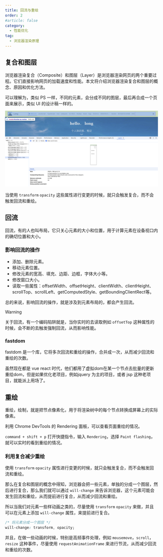 ```yaml
---
title: 回流与重绘
order: 2
#article: false
category:
  - 性能优化
tag:
  - 浏览器渲染原理
---
```

## 复合和图层

浏览器渲染复合（Composite）和图层（Layer）是浏览器渲染网页的两个重要过程。它们直接影响网页的加载速度和性能。本文将介绍浏览器渲染复合和图层的概念、原因和优化方法。

可以理解为，类似 PS 一样，不同的元素，会分成不同的图层，最后再合成一个页面来展示，类似 UI 的设计稿一样的。

![](images/compositor.png)

当使用 `transform` `opacity` 这些属性进行变更的时候，就只会触发复合，而不会触发回流和重绘。


## 回流

回流，有的人也叫布局，它只关心元素的大小和位置，用于计算元素在设备视口内的确切位置和大小。

### 影响回流的操作

* 添加、删除元素。
* 移动元素位置。
* 修改元素的宽高、填充、边距、边框，字体大小等。
* 修改窗口大小。
* 读取一些属性：offsetWidth、offsetHeight、clientWidth、clientHeight、scrollTop、scrollLeft、getComputedStyle、getBoundingClientRect等。

总的来说，影响回流的操作，就是涉及到元素布局的，都会产生回流。

> [!warning]
> 关于回流，有一个编码陷阱就是，当你实时的去读取例如 `offsetTop` 这种属性的时候，会不断的去触发强制回流，从而影响性能。

### fastdom

fastdom 是一个库，它将多次回流和重绘的操作，合并成一次，从而减少回流和重绘的次数。

虽然现在都是 vue react 时代，他们都用了虚拟dom在某一个节点去批量的更新重绘dom，但是如果优化老项目，例如jquery 为主的项目，或者 jsp 这种老项目，就能派上用场了。

## 重绘

重绘，绘制，就是把节点像素化，用于将渲染树中的每个节点转换成屏幕上的实际像素。

利用 Chrome DevTools 的 Rendering 面板，可以查看页面重绘的情况。

`command + shift + p` 打开快捷指令，输入 `Rendering`，选择 `Paint flashing`，就可以实时的看到重绘的情况。

### 利用复合减少重绘

使用 `transform` `opacity` 属性进行变更的时候，就只会触发复合，而不会触发回流和重绘。

那么在复合和图层的概念中得知，浏览器会把一些元素，单独的分成一个图层，然后进行复合，那么我们就可以通过 `will-change` 来告诉浏览器，这个元素可能会发生回流和重绘，从而提前进行复合，从而减少回流和重绘。

所以当我们对元素一些样动画之类的，尽量使用 `transform` `opacity` 来做，并且可以在元素上添加 `will-change` 属性，来提前进行复合。

```css
/* 将元素分成一个图层 */
will-change: transform, opacity;
```

并且，在做一些动画的时候，特别是高频事件处理，例如 `mousemove`，`scroll`，`resize` 这种事件，尽量使用 `requestAnimationFrame` 来进行节流，从而减少回流和重绘的次数。

